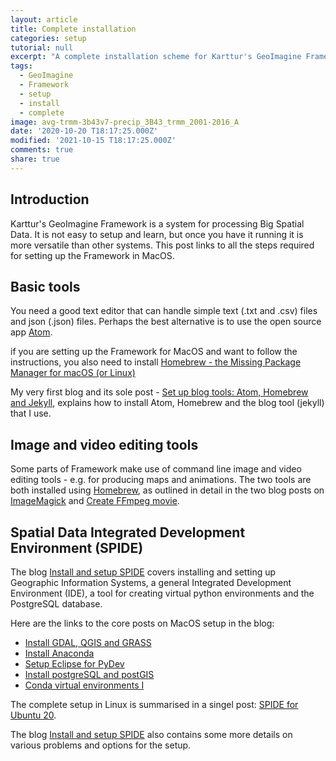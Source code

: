 ```yaml
---
layout: article
title: Complete installation
categories: setup
tutorial: null
excerpt: "A complete installation scheme for Karttur's GeoImagine Framework"
tags:
  - GeoImagine
  - Framework
  - setup
  - install
  - complete
image: avg-trmm-3b43v7-precip_3B43_trmm_2001-2016_A
date: '2020-10-20 T18:17:25.000Z'
modified: '2021-10-15 T18:17:25.000Z'
comments: true
share: true
---
```



## Introduction

Karttur's GeoImagine Framework is a system for processing Big Spatial Data. It is not easy to setup and learn, but once you have it running it is more versatile than other systems. This post links to all the steps required for setting up the Framework in MacOS.

## Basic tools

You need a good text editor that can handle simple text (<span class='file'>.txt</span> and <span class='file'>.csv</span>) files and json (<span class='file'>.json</span>) files. Perhaps the best alternative is to use the open source app [<span class='app'>Atom</span>](https://atom.io).

if you are setting up the Framework for MacOS and want to follow the instructions, you also need to install [Homebrew - the Missing Package Manager for macOS (or Linux)](https://brew.sh)

My very first blog and its sole post - [Set up blog tools: Atom, Homebrew and Jekyll](https://karttur.github.io/setup-blog/2017/12/21/setup-blog-tools.html), explains how to install <span class='app'>Atom</span>, <span class='terminalapp'>Homebrew</span> and the blog tool (<span class='terminalapp'>jekyll</span>) that I use.

## Image and video editing tools

Some parts of Framework make use of command line image and video editing tools - e.g. for producing maps and animations. The two tools are both installed using [Homebrew](https://brew.sh), as outlined in detail in the two blog posts on [ImageMagick](https://karttur.github.io/setup-theme-blog/blog/install-imagemagick/) and [Create FFmpeg movie](https://karttur.github.io/setup-theme-blog/blog/ffmpeg-movie/).

## Spatial Data Integrated Development Environment (SPIDE)

The blog [Install and setup SPIDE](https://karttur.github.io/setup-ide/) covers installing and setting up Geographic Information Systems, a general Integrated Development Environment (IDE), a tool for creating virtual python environments and the PostgreSQL database.

Here are the links to the core posts on MacOS setup in the blog:

- [Install GDAL, QGIS and GRASS](https://karttur.github.io/setup-ide/setup-ide/install-gis/)
- [Install Anaconda](https://karttur.github.io/setup-ide/setup-ide/install-anaconda/)
- [Setup Eclipse for PyDev](https://karttur.github.io/setup-ide/setup-ide/install-eclipse/)
- [Install postgreSQL and postGIS](https://karttur.github.io/setup-ide/setup-ide/install-postgres/)
- [Conda virtual environments I](https://karttur.github.io/setup-ide/setup-ide/conda-environ/)

The complete setup in Linux is summarised in a singel post: [SPIDE for Ubuntu 20](https://karttur.github.io/setup-ide/blog/ubuntu20-setup-spide/).

The blog [Install and setup SPIDE](https://karttur.github.io/setup-ide/) also contains some more details on various problems and options for the setup.

